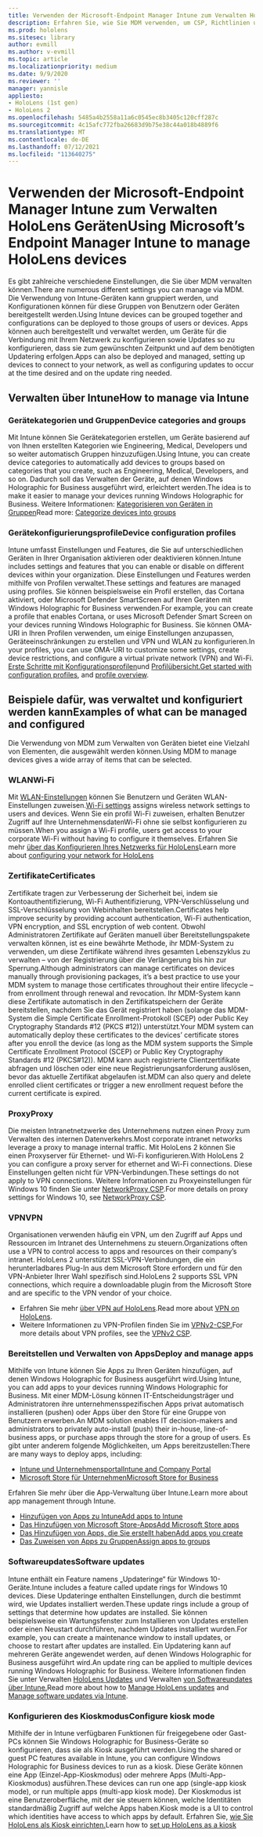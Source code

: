 ```yaml
---
title: Verwenden der Microsoft-Endpoint Manager Intune zum Verwalten HoloLens Geräten
description: Erfahren Sie, wie Sie MDM verwenden, um CSP, Richtlinien und mixed reality-Geräte HoloLens Intune zu konfigurieren und zu verwalten.
ms.prod: hololens
ms.sitesec: library
author: evmill
ms.author: v-evmill
ms.topic: article
ms.localizationpriority: medium
ms.date: 9/9/2020
ms.reviewer: ''
manager: yannisle
appliesto:
- HoloLens (1st gen)
- HoloLens 2
ms.openlocfilehash: 5485a4b2558a11a6c0545ec8b3405c120cff287c
ms.sourcegitcommit: 4c15afc772fba26683d9b75e38c44a018b4889f6
ms.translationtype: MT
ms.contentlocale: de-DE
ms.lasthandoff: 07/12/2021
ms.locfileid: "113640275"
---
```

# <a name="using-microsofts-endpoint-manager-intune-to-manage-hololens-devices"></a><span data-ttu-id="66f9a-103">Verwenden der Microsoft-Endpoint Manager Intune zum Verwalten HoloLens Geräten</span><span class="sxs-lookup"><span data-stu-id="66f9a-103">Using Microsoft’s Endpoint Manager Intune to manage HoloLens devices</span></span>

<span data-ttu-id="66f9a-104">Es gibt zahlreiche verschiedene Einstellungen, die Sie über MDM verwalten können.</span><span class="sxs-lookup"><span data-stu-id="66f9a-104">There are numerous different settings you can manage via MDM.</span></span> <span data-ttu-id="66f9a-105">Die Verwendung von Intune-Geräten kann gruppiert werden, und Konfigurationen können für diese Gruppen von Benutzern oder Geräten bereitgestellt werden.</span><span class="sxs-lookup"><span data-stu-id="66f9a-105">Using Intune devices can be grouped together and configurations can be deployed to those groups of users or devices.</span></span> <span data-ttu-id="66f9a-106">Apps können auch bereitgestellt und verwaltet werden, um Geräte für die Verbindung mit Ihrem Netzwerk zu konfigurieren sowie Updates so zu konfigurieren, dass sie zum gewünschten Zeitpunkt und auf dem benötigten Updatering erfolgen.</span><span class="sxs-lookup"><span data-stu-id="66f9a-106">Apps can also be deployed and managed, setting up devices to connect to your network, as well as configuring updates to occur at the time desired and on the update ring needed.</span></span> 

## <a name="how-to-manage-via-intune"></a><span data-ttu-id="66f9a-107">Verwalten über Intune</span><span class="sxs-lookup"><span data-stu-id="66f9a-107">How to manage via Intune</span></span>

### <a name="device-categories-and-groups"></a><span data-ttu-id="66f9a-108">Gerätekategorien und Gruppen</span><span class="sxs-lookup"><span data-stu-id="66f9a-108">Device categories and groups</span></span>
<span data-ttu-id="66f9a-109">Mit Intune können Sie Gerätekategorien erstellen, um Geräte basierend auf von Ihnen erstellten Kategorien wie Engineering, Medical, Developers und so weiter automatisch Gruppen hinzuzufügen.</span><span class="sxs-lookup"><span data-stu-id="66f9a-109">Using Intune, you can create device categories to automatically add devices to groups based on categories that you create, such as Engineering, Medical, Developers, and so on.</span></span> <span data-ttu-id="66f9a-110">Dadurch soll das Verwalten der Geräte, auf denen Windows Holographic for Business ausgeführt wird, erleichtert werden.</span><span class="sxs-lookup"><span data-stu-id="66f9a-110">The idea is to make it easier to manage your devices running Windows Holographic for Business.</span></span>
<span data-ttu-id="66f9a-111">Weitere Informationen: [Kategorisieren von Geräten in Gruppen](/mem/intune/enrollment/device-group-mapping)</span><span class="sxs-lookup"><span data-stu-id="66f9a-111">Read more: [Categorize devices into groups](/mem/intune/enrollment/device-group-mapping)</span></span>

### <a name="device-configuration-profiles"></a><span data-ttu-id="66f9a-112">Gerätekonfigurierungsprofile</span><span class="sxs-lookup"><span data-stu-id="66f9a-112">Device configuration profiles</span></span>
<span data-ttu-id="66f9a-113">Intune umfasst Einstellungen und Features, die Sie auf unterschiedlichen Geräten in Ihrer Organisation aktivieren oder deaktivieren können.</span><span class="sxs-lookup"><span data-stu-id="66f9a-113">Intune includes settings and features that you can enable or disable on different devices within your organization.</span></span> <span data-ttu-id="66f9a-114">Diese Einstellungen und Features werden mithilfe von Profilen verwaltet.</span><span class="sxs-lookup"><span data-stu-id="66f9a-114">These settings and features are managed using profiles.</span></span> <span data-ttu-id="66f9a-115">Sie können beispielsweise ein Profil erstellen, das Cortana aktiviert, oder Microsoft Defender SmartScreen auf Ihren Geräten mit Windows Holographic for Business verwenden.</span><span class="sxs-lookup"><span data-stu-id="66f9a-115">For example, you can create a profile that enables Cortana, or uses Microsoft Defender Smart Screen on your devices running Windows Holographic for Business.</span></span>
<span data-ttu-id="66f9a-116">Sie können OMA-URI in Ihren Profilen verwenden, um einige Einstellungen anzupassen, Geräteeinschränkungen zu erstellen und VPN und WLAN zu konfigurieren.</span><span class="sxs-lookup"><span data-stu-id="66f9a-116">In your profiles, you can use OMA-URI to customize some settings, create device restrictions, and configure a virtual private network (VPN) and Wi-Fi.</span></span>
<span data-ttu-id="66f9a-117">[Erste Schritte mit Konfigurationsprofilen](/mem/intune/configuration/device-profiles)und [Profilübersicht.](/mem/intune/configuration/device-profile-create)</span><span class="sxs-lookup"><span data-stu-id="66f9a-117">[Get started with configuration profiles](/mem/intune/configuration/device-profiles), and [profile overview](/mem/intune/configuration/device-profile-create).</span></span>

## <a name="examples-of-what-can-be-managed-and-configured"></a><span data-ttu-id="66f9a-118">Beispiele dafür, was verwaltet und konfiguriert werden kann</span><span class="sxs-lookup"><span data-stu-id="66f9a-118">Examples of what can be managed and configured</span></span>

<span data-ttu-id="66f9a-119">Die Verwendung von MDM zum Verwalten von Geräten bietet eine Vielzahl von Elementen, die ausgewählt werden können.</span><span class="sxs-lookup"><span data-stu-id="66f9a-119">Using MDM to manage devices gives a wide array of items that can be selected.</span></span> 

### <a name="wi-fi"></a><span data-ttu-id="66f9a-120">WLAN</span><span class="sxs-lookup"><span data-stu-id="66f9a-120">Wi-Fi</span></span>
<span data-ttu-id="66f9a-121">Mit [WLAN-Einstellungen](/mem/intune/configuration/wi-fi-settings-configure) können Sie Benutzern und Geräten WLAN-Einstellungen zuweisen.</span><span class="sxs-lookup"><span data-stu-id="66f9a-121">[Wi-Fi settings](/mem/intune/configuration/wi-fi-settings-configure) assigns wireless network settings to users and devices.</span></span> <span data-ttu-id="66f9a-122">Wenn Sie ein profil Wi-Fi zuweisen, erhalten Benutzer Zugriff auf Ihre UnternehmensdatenWi-Fi ohne sie selbst konfigurieren zu müssen.</span><span class="sxs-lookup"><span data-stu-id="66f9a-122">When you assign a Wi-Fi profile, users get access to your corporate Wi-Fi without having to configure it themselves.</span></span>
<span data-ttu-id="66f9a-123">Erfahren Sie mehr [über das Konfigurieren Ihres Netzwerks für HoloLens](hololens-commercial-infrastructure.md)</span><span class="sxs-lookup"><span data-stu-id="66f9a-123">Learn more about [configuring your network for HoloLens](hololens-commercial-infrastructure.md)</span></span>

### <a name="certificates"></a><span data-ttu-id="66f9a-124">Zertifikate</span><span class="sxs-lookup"><span data-stu-id="66f9a-124">Certificates</span></span>
<span data-ttu-id="66f9a-125">Zertifikate tragen zur Verbesserung der Sicherheit bei, indem sie Kontoauthentifizierung, Wi-Fi Authentifizierung, VPN-Verschlüsselung und SSL-Verschlüsselung von Webinhalten bereitstellen.</span><span class="sxs-lookup"><span data-stu-id="66f9a-125">Certificates help improve security by providing account authentication, Wi-Fi authentication, VPN encryption, and SSL encryption of web content.</span></span> <span data-ttu-id="66f9a-126">Obwohl Administratoren Zertifikate auf Geräten manuell über Bereitstellungspakete verwalten können, ist es eine bewährte Methode, ihr MDM-System zu verwenden, um diese Zertifikate während ihres gesamten Lebenszyklus zu verwalten – von der Registrierung über die Verlängerung bis hin zur Sperrung.</span><span class="sxs-lookup"><span data-stu-id="66f9a-126">Although administrators can manage certificates on devices manually through provisioning packages, it’s a best practice to use your MDM system to manage those certificates throughout their entire lifecycle – from enrollment through renewal and revocation.</span></span> <span data-ttu-id="66f9a-127">Ihr MDM-System kann diese Zertifikate automatisch in den Zertifikatspeichern der Geräte bereitstellen, nachdem Sie das Gerät registriert haben (solange das MDM-System die Simple Certificate Enrollment-Protokoll (SCEP) oder Public Key Cryptography Standards #12 (PKCS #12)) unterstützt.</span><span class="sxs-lookup"><span data-stu-id="66f9a-127">Your MDM system can automatically deploy these certificates to the devices’ certificate stores after you enroll the device (as long as the MDM system supports the Simple Certificate Enrollment Protocol (SCEP) or Public Key Cryptography Standards #12 (PKCS#12)).</span></span> <span data-ttu-id="66f9a-128">MDM kann auch registrierte Clientzertifikate abfragen und löschen oder eine neue Registrierungsanforderung auslösen, bevor das aktuelle Zertifikat abgelaufen ist.</span><span class="sxs-lookup"><span data-stu-id="66f9a-128">MDM can also query and delete enrolled client certificates or trigger a new enrollment request before the current certificate is expired.</span></span> 

### <a name="proxy"></a><span data-ttu-id="66f9a-129">Proxy</span><span class="sxs-lookup"><span data-stu-id="66f9a-129">Proxy</span></span>
<span data-ttu-id="66f9a-130">Die meisten Intranetnetzwerke des Unternehmens nutzen einen Proxy zum Verwalten des internen Datenverkehrs.</span><span class="sxs-lookup"><span data-stu-id="66f9a-130">Most corporate intranet networks leverage a proxy to manage internal traffic.</span></span> <span data-ttu-id="66f9a-131">Mit HoloLens 2 können Sie einen Proxyserver für Ethernet- und Wi-Fi konfigurieren.</span><span class="sxs-lookup"><span data-stu-id="66f9a-131">With HoloLens 2 you can configure a proxy server for ethernet and Wi-Fi connections.</span></span> <span data-ttu-id="66f9a-132">Diese Einstellungen gelten nicht für VPN-Verbindungen.</span><span class="sxs-lookup"><span data-stu-id="66f9a-132">These settings do not apply to VPN connections.</span></span> <span data-ttu-id="66f9a-133">Weitere Informationen zu Proxyeinstellungen für Windows 10 finden Sie unter [NetworkProxy CSP](/windows/client-management/mdm/networkproxy-csp).</span><span class="sxs-lookup"><span data-stu-id="66f9a-133">For more details on proxy settings for Windows 10, see [NetworkProxy CSP](/windows/client-management/mdm/networkproxy-csp).</span></span>

### <a name="vpn"></a><span data-ttu-id="66f9a-134">VPN</span><span class="sxs-lookup"><span data-stu-id="66f9a-134">VPN</span></span>
<span data-ttu-id="66f9a-135">Organisationen verwenden häufig ein VPN, um den Zugriff auf Apps und Ressourcen im Intranet des Unternehmens zu steuern.</span><span class="sxs-lookup"><span data-stu-id="66f9a-135">Organizations often use a VPN to control access to apps and resources on their company’s intranet.</span></span> <span data-ttu-id="66f9a-136">HoloLens 2 unterstützt SSL-VPN-Verbindungen, die ein herunterladbares Plug-In aus dem Microsoft Store erfordern und für den VPN-Anbieter Ihrer Wahl spezifisch sind.</span><span class="sxs-lookup"><span data-stu-id="66f9a-136">HoloLens 2 supports SSL VPN connections, which require a downloadable plugin from the Microsoft Store and are specific to the VPN vendor of your choice.</span></span> 
- <span data-ttu-id="66f9a-137">Erfahren Sie mehr [über VPN auf HoloLens](hololens-network.md#vpn).</span><span class="sxs-lookup"><span data-stu-id="66f9a-137">Read more about [VPN on HoloLens](hololens-network.md#vpn).</span></span>
- <span data-ttu-id="66f9a-138">Weitere Informationen zu VPN-Profilen finden Sie im [VPNv2-CSP.](/windows/client-management/mdm/vpnv2-csp)</span><span class="sxs-lookup"><span data-stu-id="66f9a-138">For more details about VPN profiles, see the [VPNv2 CSP](/windows/client-management/mdm/vpnv2-csp).</span></span>

### <a name="deploy-and-manage-apps"></a><span data-ttu-id="66f9a-139">Bereitstellen und Verwalten von Apps</span><span class="sxs-lookup"><span data-stu-id="66f9a-139">Deploy and manage apps</span></span>
<span data-ttu-id="66f9a-140">Mithilfe von Intune können Sie Apps zu Ihren Geräten hinzufügen, auf denen Windows Holographic for Business ausgeführt wird.</span><span class="sxs-lookup"><span data-stu-id="66f9a-140">Using Intune, you can add apps to your devices running Windows Holographic for Business.</span></span> <span data-ttu-id="66f9a-141">Mit einer MDM-Lösung können IT-Entscheidungsträger und Administratoren ihre unternehmensspezifischen Apps privat automatisch installieren (pushen) oder Apps über den Store für eine Gruppe von Benutzern erwerben.</span><span class="sxs-lookup"><span data-stu-id="66f9a-141">An MDM solution enables IT decision-makers and administrators to privately auto-install (push) their in-house, line-of-business apps, or purchase apps through the store for a group of users.</span></span> <span data-ttu-id="66f9a-142">Es gibt unter anderem folgende Möglichkeiten, um Apps bereitzustellen:</span><span class="sxs-lookup"><span data-stu-id="66f9a-142">There are many ways to deploy apps, including:</span></span>
-   [<span data-ttu-id="66f9a-143">Intune und Unternehmensportal</span><span class="sxs-lookup"><span data-stu-id="66f9a-143">Intune and Company Portal</span></span>]( app-deploy-intune.md)
-   [<span data-ttu-id="66f9a-144">Microsoft Store für Unternehmen</span><span class="sxs-lookup"><span data-stu-id="66f9a-144">Microsoft Store for Business</span></span>]( app-deploy-store-business.md)

<span data-ttu-id="66f9a-145">Erfahren Sie mehr über die App-Verwaltung über Intune.</span><span class="sxs-lookup"><span data-stu-id="66f9a-145">Learn more about app management through Intune.</span></span>
-   [<span data-ttu-id="66f9a-146">Hinzufügen von Apps zu Intune</span><span class="sxs-lookup"><span data-stu-id="66f9a-146">Add apps to Intune</span></span>](/mem/intune/apps/apps-add)
-   [<span data-ttu-id="66f9a-147">Das Hinzufügen von Microsoft Store-Apps</span><span class="sxs-lookup"><span data-stu-id="66f9a-147">Add Microsoft Store apps</span></span>](/mem/intune/apps/store-apps-windows)
-   [<span data-ttu-id="66f9a-148">Das Hinzufügen von Apps, die Sie erstellt haben</span><span class="sxs-lookup"><span data-stu-id="66f9a-148">Add apps you create</span></span>](/mem/intune/apps/lob-apps-windows)
- [<span data-ttu-id="66f9a-149">Das Zuweisen von Apps zu Gruppen</span><span class="sxs-lookup"><span data-stu-id="66f9a-149">Assign apps to groups</span></span>](/mem/intune/apps/apps-deploy)

### <a name="software-updates"></a><span data-ttu-id="66f9a-150">Softwareupdates</span><span class="sxs-lookup"><span data-stu-id="66f9a-150">Software updates</span></span>
<span data-ttu-id="66f9a-151">Intune enthält ein Feature namens „Updateringe“ für Windows 10-Geräte.</span><span class="sxs-lookup"><span data-stu-id="66f9a-151">Intune includes a feature called update rings for Windows 10 devices.</span></span> <span data-ttu-id="66f9a-152">Diese Updateringe enthalten Einstellungen, durch die bestimmt wird, wie Updates installiert werden.</span><span class="sxs-lookup"><span data-stu-id="66f9a-152">These update rings include a group of settings that determine how updates are installed.</span></span> <span data-ttu-id="66f9a-153">Sie können beispielsweise ein Wartungsfenster zum Installieren von Updates erstellen oder einen Neustart durchführen, nachdem Updates installiert wurden.</span><span class="sxs-lookup"><span data-stu-id="66f9a-153">For example, you can create a maintenance window to install updates, or choose to restart after updates are installed.</span></span> <span data-ttu-id="66f9a-154">Ein Updatering kann auf mehreren Geräte angewendet werden, auf denen Windows Holographic for Business ausgeführt wird.</span><span class="sxs-lookup"><span data-stu-id="66f9a-154">An update ring can be applied to multiple devices running Windows Holographic for Business.</span></span>
<span data-ttu-id="66f9a-155">Weitere Informationen finden Sie unter Verwalten [HoloLens Updates](hololens-updates.md) und Verwalten [von Softwareupdates über Intune.](/mem/intune/protect/windows-update-for-business-configure)</span><span class="sxs-lookup"><span data-stu-id="66f9a-155">Read more about how to [Manage HoloLens updates](hololens-updates.md) and [Manage software updates via Intune](/mem/intune/protect/windows-update-for-business-configure).</span></span>

### <a name="configure-kiosk-mode"></a><span data-ttu-id="66f9a-156">Konfigurieren des Kioskmodus</span><span class="sxs-lookup"><span data-stu-id="66f9a-156">Configure kiosk mode</span></span>
<span data-ttu-id="66f9a-157">Mithilfe der in Intune verfügbaren Funktionen für freigegebene oder Gast-PCs können Sie Windows Holographic for Business-Geräte so konfigurieren, dass sie als Kiosk ausgeführt werden.</span><span class="sxs-lookup"><span data-stu-id="66f9a-157">Using the shared or guest PC features available in Intune, you can configure Windows Holographic for Business devices to run as a kiosk.</span></span> <span data-ttu-id="66f9a-158">Diese Geräte können eine App (Einzel-App-Kioskmodus) oder mehrere Apps (Multi-App-Kioskmodus) ausführen.</span><span class="sxs-lookup"><span data-stu-id="66f9a-158">These devices can run one app (single-app kiosk mode), or run multiple apps (multi-app kiosk mode).</span></span> <span data-ttu-id="66f9a-159">Der Kioskmodus ist eine Benutzeroberfläche, mit der sie steuern können, welche Identitäten standardmäßig Zugriff auf welche Apps haben.</span><span class="sxs-lookup"><span data-stu-id="66f9a-159">Kiosk mode is a UI to control which identities have access to which apps by default.</span></span>
<span data-ttu-id="66f9a-160">Erfahren Sie, [wie Sie HoloLens als Kiosk einrichten.]( hololens-kiosk.md)</span><span class="sxs-lookup"><span data-stu-id="66f9a-160">Learn how to [set up HoloLens as a kiosk]( hololens-kiosk.md)</span></span>

